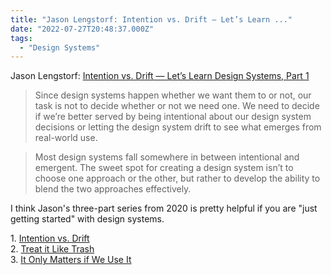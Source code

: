 ```yaml
---
title: "Jason Lengstorf: Intention vs. Drift — Let’s Learn ..."
date: "2022-07-27T20:48:37.000Z"
tags: 
  - "Design Systems"
---
```


Jason Lengstorf: [Intention vs. Drift — Let’s Learn Design Systems, Part 1](https://www.netlify.com/blog/2020/05/11/intention-vs.-drift-lets-learn-design-systems-part-1/)

> Since design systems happen whether we want them to or not, our task is not to decide whether or not we need one. We need to decide if we’re better served by being intentional about our design system decisions or letting the design system drift to see what emerges from real-world use.

> Most design systems fall somewhere in between intentional and emergent. The sweet spot for creating a design system isn’t to choose one approach or the other, but rather to develop the ability to blend the two approaches effectively.

I think Jason's three-part series from 2020 is pretty helpful if you are "just getting started" with design systems.

1\. [Intention vs. Drift](https://www.netlify.com/blog/2020/05/11/intention-vs.-drift-lets-learn-design-systems-part-1/)  
2\. [Treat it Like Trash](https://www.netlify.com/blog/2020/05/12/treat-it-like-trash-lets-learn-design-systems-part-2/)  
3\. [It Only Matters if We Use It](https://www.netlify.com/blog/2020/05/13/it-only-matters-if-we-use-it-lets-learn-design-systems-part-3/)
